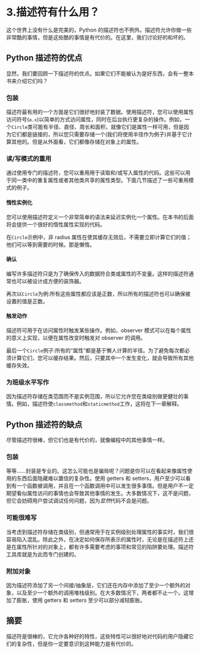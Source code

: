 # 3.描述符有什么用？

这个世界上没有什么是完美的，Python 的描述符也不例外。描述符允许你做一些非常酷的事情，但是这些酷的事情是有代价的。在这里，我们讨论好的和坏的。

## Python 描述符的优点

显然，我们要回顾一下描述符的优点。如果它们不能被认为是好东西，会有一整本书来介绍它们吗？

### 包装

描述符最有用的一个方面是它们很好地封装了数据。使用描述符，您可以使用属性访问符号(`a.x`)以简单的方式访问属性，同时在后台执行更复杂的操作。例如，一个`Circle`类可能有半径、直径、周长和面积，就像它们是属性一样可用，但是因为它们都是链接的，所以您只需要存储一个(我们将使用半径作为例子)并基于它计算其他的。但是从外面看，它们都像存储在对象上的属性。

### 读/写模式的重用

通过使用专门的描述符，您可以重用用于读取和/或写入属性的代码。这些可以用于同一类中的重复属性或者其他类共享的属性类型。下面几节描述了一些可重用模式的例子。

#### 惰性实例化

您可以使用描述符定义一个非常简单的语法来延迟实例化一个属性。在本书的后面将会提供一个很好的惰性属性实现的代码。

在`Circle`示例中，非 radius 属性在使其缓存无效后，不需要立即计算它们的值；他们可以等到需要的时候。那是懒惰。

#### 确认

编写许多描述符只是为了确保传入的数据符合类或属性的不变量。这样的描述符通常也可以被设计成方便的装饰器。

再次以`Circle`为例:所有这些属性都应该是正数，所以所有的描述符也可以确保被设置的值是正数。

#### 触发动作

描述符可用于在访问属性时触发某些操作。例如，observer 模式可以在每个属性的意义上实现，以便在属性改变时触发对 observer 的调用。

最后一个`Circle`例子:所有的“属性”都是基于懒人计算的半径。为了避免每次都必须计算它们，您可以缓存结果。然后，只要其中一个发生变化，就会导致所有其他缓存失效。

### 为班级水平写作

因为描述符存储在类范围而不是实例范围，所以它允许您在类级别做更健壮的事情。例如，描述符使`classmethod`和`staticmethod`工作，这将在下一章解释。

## Python 描述符的缺点

尽管描述符很棒，但它们也是有代价的，就像编程中的其他事情一样。

### 包装

等等……封装是专业的。这怎么可能也是骗局呢？问题是你可以在看起来像属性使用的东西后面隐藏难以置信的复杂性。使用 getters 和 setters，用户至少可以看到有一个函数被调用，并且在一个函数调用中可以发生很多事情。但是用户不一定期望看似属性访问的事情也会导致其他事情的发生。大多数情况下，这不是问题，但它会妨碍用户尝试调试任何问题，因为*显然*代码不会是问题。

### 可能很难写

当考虑到描述符存储在类级别，但通常用于在实例级别处理属性的事实时，我们很容易陷入混乱。除此之外，在决定如何保存所表示的属性时，无论是在描述符上还是在属性所针对的对象上，都有许多需要考虑的事项和常见的陷阱要处理。描述符工具库就是为此而专门创建的。

### 附加对象

因为描述符添加了另一个间接/抽象层，它们还在内存中添加了至少一个额外的对象，以及至少一个额外的调用堆栈级别。在大多数情况下，两者都不止一个。这增加了膨胀，使用 getters 和 setters 至少可以部分减轻膨胀。

## 摘要

描述符是很棒的，它允许各种好的特性，这些特性可以很好地对代码的用户隐藏它们的复杂性，但是你一定要意识到这种能力是有代价的。